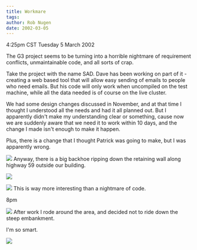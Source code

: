 ```yaml
---
title: Workmare
tags: 
author: Rob Nugen
date: 2002-03-05
---
```


<title></title>
<p class=date>4:25pm CST Tuesday 5 March 2002</p>

<p>The G3 project seems to be turning into a horrible nightmare of
requirement conflicts, unmaintainable code, and all sorts of crap.</p>

<p>Take the project with the name SAD.  Dave has been working on part
of it - creating a web based tool that will allow easy sending of
emails to people who need emails.  But his code will only work when
uncompiled on the test machine, while all the data needed is of course
on the live cluster.</p>

<p>We had some design changes discussed in November, and at that time
I thought I understood all the needs and had it all planned out.  But
I apparently didn't make my understanding clear or something, cause
now we are suddenly aware that we need it to work within 10 days, and
the change I made isn't enough to make it happen.</p>

<p>Plus, there is a change that I thought Patrick was going to make,
but I was apparently wrong.</p>

<p><a href="/images/construction/59/shepherd_exit/texas_wall.jpg"><img
src="/images/construction/59/shepherd_exit/thumbs/texas_wall.jpg"></a> Anyway, there is a big backhoe
ripping down the retaining wall along highway 59 outside our
building.</p>

<p><a href="/images/construction/59/shepherd_exit/wall1.jpg"><img
src="/images/construction/59/shepherd_exit/thumbs/wall1.jpg"></a>

<a href="/images/construction/59/shepherd_exit/wall2.jpg"><img
src="/images/construction/59/shepherd_exit/thumbs/wall2.jpg"></a> This is way more
interesting than a nightmare of code.</p>

<p class=date>8pm</p>

<p><a href="/images/construction/59/shepherd_exit/wall_edge.jpg"><img
src="/images/construction/59/shepherd_exit/thumbs/wall_edge.jpg"></a> After work I
rode around the area, and decided not to ride down the steep
embankment.</p>

<p>I'm so smart.</p>

<p><img src='/images/rob/wL-ROB.gif'/></p>

